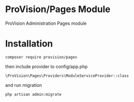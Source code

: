 # ProVision/Pages Module

ProVision Administration Pages module

# Installation

`composer require provision/pages`

then include provider to config/app.php

 `\ProVision\Pages\Providers\ModuleServiceProvider::class`

and run migration

`php artisan admin:migrate`
